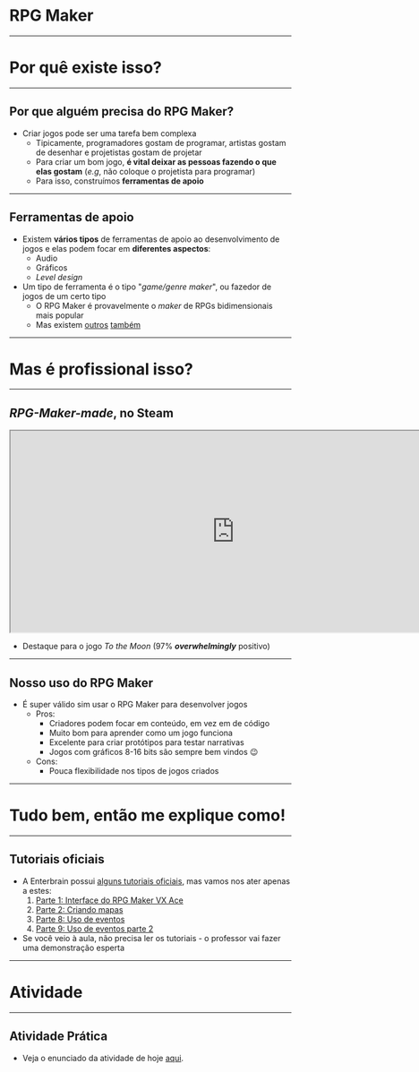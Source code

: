<!--
backdrop: rpgmaker-sand
-->

# RPG Maker

---
# Por quê existe isso?

---
## Por que alguém precisa do RPG Maker?

- Criar jogos pode ser uma tarefa bem complexa
  - Tipicamente, programadores gostam de programar, artistas gostam de desenhar e projetistas gostam de projetar
  - Para criar um bom jogo, **é vital deixar as pessoas fazendo o que elas gostam** (_e.g_, não coloque o projetista para programar)
  - Para isso, construímos **ferramentas de apoio**

---
## Ferramentas de apoio

- Existem **vários tipos** de ferramentas de apoio ao desenvolvimento de jogos e elas podem focar em **diferentes aspectos**:
  - Audio
  - Gráficos
  - _Level design_
- Um tipo de ferramenta é o tipo "_game/genre maker_", ou fazedor de jogos de um certo tipo
  - O RPG Maker é provavelmente o _maker_ de RPGs bidimensionais mais popular
   - Mas existem [outros][tool-rpgtoolkit] [também][tool-ggmaker]


[tool-rpgtoolkit]: http://rpgtoolkit.net/home
[tool-ggmaker]: http://ggmaker.com/

---
# Mas é profissional isso?

---
## _RPG-Maker-made_, no Steam

<iframe width="800" height="360" src="http://store.steampowered.com/tag/en/RPGMaker/#p=0&tab=TopSellers">Trecho de página do steam mostrando os jogos da loja que foram feitos usando o RPG Maker</iframe>

- Destaque para o jogo _To the Moon_ (97% _**overwhelmingly**_ positivo)

---
## Nosso uso do RPG Maker

- É super válido sim usar o RPG Maker para desenvolver jogos
  - Pros:
    - Criadores podem focar em conteúdo, em vez em de código
    - Muito bom para aprender como um jogo funciona
    - Excelente para criar protótipos para testar narrativas
    - Jogos com gráficos 8-16 bits são sempre bem vindos :wink:
  - Cons:
    - Pouca flexibilidade nos tipos de jogos criados

---
# Tudo bem, então me explique como!

---
## Tutoriais oficiais

- A Enterbrain possui [alguns tutoriais oficiais][tut-enterbrain], mas vamos nos ater apenas a estes:
  1. [Parte 1: Interface do RPG Maker VX Ace][tut-1]
  1. [Parte 2: Criando mapas][tut-2]
  1. [Parte 8: Uso de eventos][tut-3]
  1. [Parte 9: Uso de eventos parte 2][tut-4]
- Se você veio à aula, não precisa ler os tutoriais - o professor vai fazer uma demonstração esperta

[tut-enterbrain]: http://www.rpgmakerweb.com/support/products/tutorials
[tut-1]: https://d289qh4hsbjjw7.cloudfront.net/rpgmaker-20130522223546811/files/RPGMakerVXAceTutorial1.pdf
[tut-2]: https://d289qh4hsbjjw7.cloudfront.net/rpgmaker-20130522223546811/files/RPGMakerVXAceTutorial2.pdf
[tut-3]: https://d289qh4hsbjjw7.cloudfront.net/rpgmaker-20130522223546811/files/RPGMakerVXAceTutorial8.pdf
[tut-4]: https://d289qh4hsbjjw7.cloudfront.net/rpgmaker-20130522223546811/files/RPGMakerVXAceTutorial9.pdf

---
# Atividade

---
## Atividade Prática

- Veja o enunciado da atividade de hoje [aqui][activity-rpgmaker].


[activity-rpgmaker]: https://github.com/fegemo/cefet-games/tree/master/assignments/rpgmaker
